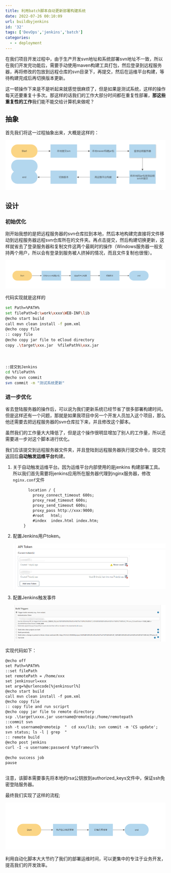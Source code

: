 ```yaml
---
title: 利用batch脚本自动更新部署构建系统
date: 2022-07-26 00:10:09
url: buildbyjenkins
id: '32'
tags: ['DevOps','jenkins','batch']
categories:
  - - deployment
---
```


在我们项目开发过程中，由于生产开发svn地址和系统部署svn地址不一致，所以在我们开发完功能后，需要手动使用maven构建工具打包，然后登录到远程服务器，再将修改的包放到远程仓库的svn目录下，再提交，然后在运维平台构建，等待构建完成后再切换版本更新。

这一顿操作下来是不是听起来就感觉很麻烦了，但是如果是测试系统，这样的操作每天还要重复十多次。那这样的话我们的工作大部分时间都在重复性部署，**那这些重复性的工作**我们能不能交给计算机来做呢？

## 抽象

首先我们将这一过程抽象出来，大概是这样的：

![](image/batpipline1.png)



## 设计

### 初始优化

刚开始我想的是把远程服务器的svn仓库拉到本地，然后本地构建完直接将文件移动到远程服务器远程svn仓库所在的文件夹。再点击提交，然后构建切换更新，这样就省去了登录服务器和复制文件这两个最耗时的操作（Windows服务器一般支持两个用户，所以会有登录到服务被人挤掉的情况，而且文件复制也很慢）。

![](image/svnpipline2.png)

代码实现就是这样的

```bash
set Path=%PATH%
set filePath=D:\work\xxxx\WEB-INF\lib
@echo start build
call mvn clean install -f pom.xml
@echo copy file
:: copy file
@echo copy jar file to eCloud directory
copy .\target\xxx.jar  %filePath%\xxx.jar



::提交到Jenkins
cd %filePath%
@echo svn commit
svn commit -m "测试系统更新"
```



### 进一步优化

省去登陆服务器的操作后，可以说为我们更新系统已经节省了很多部署构建时间。但是这样还有一个问题，那就是如果我项目中另一个开发人员加入这个项目，那么他还需要去把远程服务器的svn仓库拉下来，并且修改这个脚本。

虽然我们的工作量大大降低了，但是这个操作很明显增加了别人的工作量，所以还需要进一步对这个脚本进行优化。

我们应该提交到远程服务器文件夹，并且登陆到远程服务器执行提交命令，提交完返回后**自动触发运维平台**构建。

1. 关于自动触发运维平台。因为运维平台内部使用的是jenkins 构建部署工具。所以我们首先需要将jenkins应用所在服务器代理到nginx服务器，修改`nginx.conf`文件 

  ```
    		location / {
              proxy_connect_timeout 600s;
              proxy_read_timeout 600s;
              proxy_send_timeout 600s;
              proxy_pass http://xxx:9000;
              #root   html;
              #index  index.html index.htm;
          }
  ```

2. 配置Jenkins用户token。

   ![](image/svnpipline3.png)

3. 配置Jenkins触发事件

   ![](image/svnpipline4.png)

实现代码如下：

```ba
@echo off
set Path=%PATH%
::set filePath
set remotePath = /home/xxx
set jenkinsurl=xxx
set arg=%@urlencode[%jenkinsurl%]
@echo start build
call mvn clean install -f pom.xml
@echo copy file
:: copy file and run scriprt
@echo copy jar file to remote directory
scp .\target\xxxx.jar username@remoteip:/home/remotepath
::commit svn 
ssh -t username@remoteip  "  cd xxx/lib; svn commit -m 'CS update'; svn status; ls -l | grep  "
:: remote build
@echo post jenkins
curl -I -u username:password %tpframeurl%

@echo success job
pause


```



注意，该脚本需要事先将本地的rsa公钥放到authorized_keys文件中，保证ssh免密登陆服务器。

最终我们实现了这样的流程;

![](image/svnpipline5.png)

利用自动化脚本大大节约了我们的部署运维时间，可以更集中的专注于业务开发，提高我们的开发效率。

